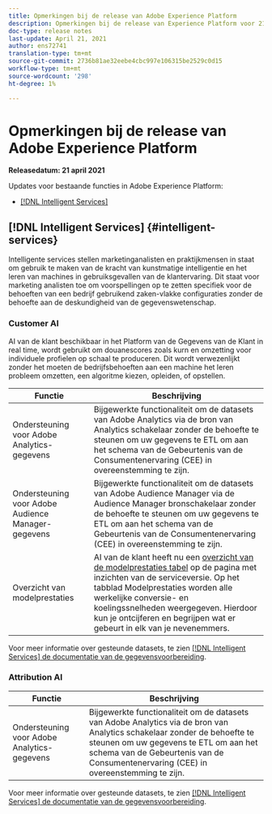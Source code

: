 ```yaml
---
title: Opmerkingen bij de release van Adobe Experience Platform
description: Opmerkingen bij de release van Experience Platform voor 21 april 2021.
doc-type: release notes
last-update: April 21, 2021
author: ens72741
translation-type: tm+mt
source-git-commit: 2736b81ae32eebe4cbc997e106315be2529c0d15
workflow-type: tm+mt
source-wordcount: '298'
ht-degree: 1%

---
```



# Opmerkingen bij de release van Adobe Experience Platform

**Releasedatum: 21 april 2021**

Updates voor bestaande functies in Adobe Experience Platform:

- [[!DNL Intelligent Services]](#intelligent-services)

## [!DNL Intelligent Services] {#intelligent-services}

Intelligente services stellen marketinganalisten en praktijkmensen in staat om gebruik te maken van de kracht van kunstmatige intelligentie en het leren van machines in gebruiksgevallen van de klantervaring. Dit staat voor marketing analisten toe om voorspellingen op te zetten specifiek voor de behoeften van een bedrijf gebruikend zaken-vlakke configuraties zonder de behoefte aan de deskundigheid van de gegevenswetenschap.

### Customer AI

AI van de klant beschikbaar in het Platform van de Gegevens van de Klant in real time, wordt gebruikt om douanescores zoals kurn en omzetting voor individuele profielen op schaal te produceren. Dit wordt verwezenlijkt zonder het moeten de bedrijfsbehoeften aan een machine het leren probleem omzetten, een algoritme kiezen, opleiden, of opstellen.

| Functie | Beschrijving |
| ------- | ----------- |
| Ondersteuning voor Adobe Analytics-gegevens | Bijgewerkte functionaliteit om de datasets van Adobe Analytics via de bron van Analytics schakelaar zonder de behoefte te steunen om uw gegevens te ETL om aan het schema van de Gebeurtenis van de Consumentenervaring (CEE) in overeenstemming te zijn. |
| Ondersteuning voor Adobe Audience Manager-gegevens | Bijgewerkte functionaliteit om de datasets van Adobe Audience Manager via de Audience Manager bronschakelaar zonder de behoefte te steunen om uw gegevens te ETL om aan het schema van de Gebeurtenis van de Consumentenervaring (CEE) in overeenstemming te zijn. |
| Overzicht van modelprestaties | AI van de klant heeft nu een [overzicht van de modelprestaties tabel](../../intelligent-services/customer-ai/user-guide/discover-insights.md#performance-metrics) op de pagina met inzichten van de serviceversie. Op het tabblad Modelprestaties worden alle werkelijke conversie- en koelingssnelheden weergegeven. Hierdoor kun je ontcijferen en begrijpen wat er gebeurt in elk van je nevenemmers. |

Voor meer informatie over gesteunde datasets, te zien [[!DNL Intelligent Services] de documentatie van de gegevensvoorbereiding](../../intelligent-services/data-preparation.md).

### Attribution AI

| Functie | Beschrijving |
| ------- | ----------- |
| Ondersteuning voor Adobe Analytics-gegevens | Bijgewerkte functionaliteit om de datasets van Adobe Analytics via de bron van Analytics schakelaar zonder de behoefte te steunen om uw gegevens te ETL om aan het schema van de Gebeurtenis van de Consumentenervaring (CEE) in overeenstemming te zijn. |

Voor meer informatie over gesteunde datasets, te zien [[!DNL Intelligent Services] de documentatie van de gegevensvoorbereiding](../../intelligent-services/data-preparation.md).


